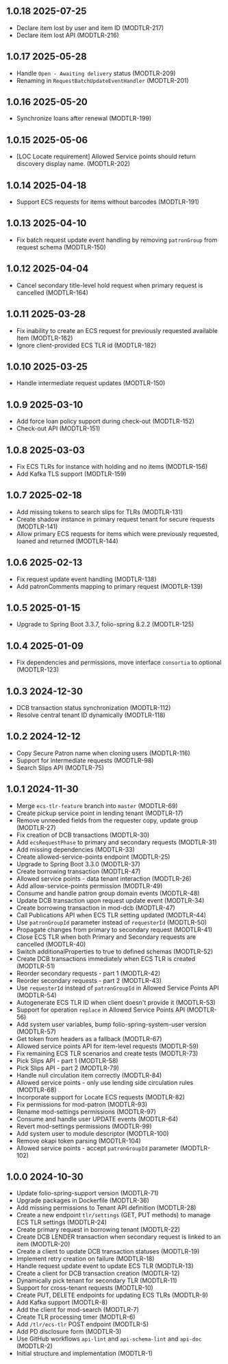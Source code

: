 ## 1.0.18 2025-07-25
* Declare item lost by user and item ID (MODTLR-217)
* Declare item lost API (MODTLR-216)

## 1.0.17 2025-05-28
* Handle `Open - Awaiting delivery` status (MODTLR-209)
* Renaming in `RequestBatchUpdateEventHandler` (MODTLR-201)

## 1.0.16 2025-05-20
* Synchronize loans after renewal (MODTLR-199)

## 1.0.15 2025-05-06
* [LOC Locate requirement] Allowed Service points should return discovery display name. (MODTLR-202)

## 1.0.14 2025-04-18
* Support ECS requests for items without barcodes (MODTLR-191)

## 1.0.13 2025-04-10
* Fix batch request update event handling by removing `patronGroup` from request schema (MODTLR-150)

## 1.0.12 2025-04-04
* Cancel secondary title-level hold request when primary request is cancelled (MODTLR-164)

## 1.0.11 2025-03-28
* Fix inability to create an ECS request for previously requested available Item (MODTLR-162)
* Ignore client-provided ECS TLR id (MODTLR-182)

## 1.0.10 2025-03-25
* Handle intermediate request updates (MODTLR-150)

## 1.0.9 2025-03-10
* Add force loan policy support during check-out (MODTLR-152)
* Check-out API (MODTLR-151)

## 1.0.8 2025-03-03
* Fix ECS TLRs for instance with holding and no items (MODTLR-156)
* Add Kafka TLS support (MODTLR-159)

## 1.0.7 2025-02-18
* Add missing tokens to search slips for TLRs (MODTLR-131)
* Create shadow instance in primary request tenant for secure requests (MODTLR-141)
* Allow primary ECS requests for items which were previously requested, loaned and returned (MODTLR-144)

## 1.0.6 2025-02-13
* Fix request update event handling (MODTLR-138)
* Add patronComments mapping to primary request (MODTLR-139)

## 1.0.5 2025-01-15
* Upgrade to Spring Boot 3.3.7, folio-spring 8.2.2 (MODTLR-125)

## 1.0.4 2025-01-09
* Fix dependencies and permissions, move interface `consortia` to optional (MODTLR-123)

## 1.0.3 2024-12-30
* DCB transaction status synchronization (MODTLR-112)
* Resolve central tenant ID dynamically (MODTLR-118)

## 1.0.2 2024-12-12
* Copy Secure Patron name when cloning users (MODTLR-116)
* Support for intermediate requests (MODTLR-98)
* Search Slips API (MODTLR-75)

## 1.0.1 2024-11-30
* Merge `ecs-tlr-feature` branch into `master` (MODTLR-69)
* Create pickup service point in lending tenant (MODTLR-17)
* Remove unneeded fields from the requester copy, update group (MODTLR-27)
* Fix creation of DCB transactions (MODTLR-30)
* Add `ecsRequestPhase` to primary and secondary requests (MODTLR-31)
* Add missing dependencies (MODTLR-33)
* Create allowed-service-points endpoint (MODTLR-25)
* Upgrade to Spring Boot 3.3.0 (MODTLR-37)
* Create borrowing transaction (MODTLR-47)
* Allowed service points - data tenant interaction (MODTLR-26)
* Add allow-service-points permission (MODTLR-49)
* Consume and handle patron group domain events (MODTLR-48)
* Update DCB transaction upon request update event (MODTLR-34)
* Create borrowing transaction in mod-dcb (MODTLR-47)
* Call Publications API when ECS TLR setting updated (MODTLR-44)
* Use `patronGroupId` parameter instead of `requesterId` (MODTLR-50)
* Propagate changes from primary to secondary request (MODTLR-41)
* Close ECS TLR when both Primary and Secondary requests are cancelled (MODTLR-40)
* Switch additionalProperties to true to defined schemas (MODTLR-52)
* Create DCB transactions immediately when ECS TLR is created (MODTLR-51)
* Reorder secondary requests - part 1 (MODTLR-42)
* Reorder secondary requests - part 2 (MODTLR-43)
* Use `requesterId` instead of `patronGroupId` in Allowed Service Points API (MODTLR-54)
* Autogenerate ECS TLR ID when client doesn't provide it (MODTLR-53)
* Support for operation `replace` in Allowed Service Points API (MODTLR-56)
* Add system user variables, bump folio-spring-system-user version (MODTLR-57)
* Get token from headers as a fallback (MODTLR-67)
* Allowed service points API for item-level requests (MODTLR-59)
* Fix remaining ECS TLR scenarios and create tests (MODTLR-73)
* Pick Slips API - part 1 (MODTLR-58)
* Pick Slips API - part 2 (MODTLR-79)
* Handle null circulation item correctly (MODTLR-84)
* Allowed service points - only use lending side circulation rules (MODTLR-68)
* Incorporate support for Locate ECS requests (MODTLR-82)
* Fix permissions for mod-patron (MODTLR-93)
* Rename mod-settings permissions (MODTLR-97)
* Consume and handle user UPDATE events (MODTLR-64)
* Revert mod-settings permissions (MODTLR-99)
* Add system user to module descriptor (MODTLR-100)
* Remove okapi token parsing (MODTLR-104)
* Allowed service points - accept `patronGroupId` parameter (MODTLR-102)

## 1.0.0 2024-10-30
* Update folio-spring-support version (MODTLR-71)
* Upgrade packages in Dockerfile (MODTLR-36)
* Add missing permissions to Tenant API definition (MODTLR-28)
* Create a new endpoint `tlr/settings` (GET, PUT methods) to manage ECS TLR settings (MODTLR-24)
* Create primary request in borrowing tenant (MODTLR-22)
* Create DCB LENDER transaction when secondary request is linked to an item (MODTLR-20)
* Create a client to update DCB transaction statuses (MODTLR-19)
* Implement retry creation on failure (MODTLR-18)
* Handle request update event to update ECS TLR (MODTLR-13)
* Create a client for DCB transaction creation (MODTLR-12)
* Dynamically pick tenant for secondary TLR (MODTLR-11)
* Support for cross-tenant requests (MODTLR-10)
* Create PUT, DELETE endpoints for updating ECS TLRs (MODTLR-9)
* Add Kafka support (MODTLR-8)
* Add the client for mod-search (MODTLR-7)
* Create TLR processing timer (MODTLR-6)
* Add `/tlr/ecs-tlr` POST endpoint (MODTLR-5)
* Add PD disclosure form (MODTLR-3)
* Use GitHub workflows `api-lint` and `api-schema-lint` and `api-doc` (MODTLR-2)
* Initial structure and implementation (MODTLR-1)
